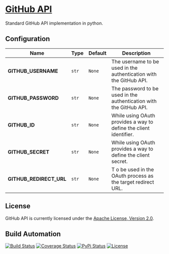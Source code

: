 # [GitHub API](http://github-api.hive.pt)

Standard GitHub API implementation in python.

## Configuration

| Name | Type | Default | Description |
| ----- | ----- | ----- |----- |
| **GITHUB_USERNAME** | `str` | `None` | The username to be used in the authentication with the GitHub API. |
| **GITHUB_PASSWORD** | `str` | `None` | The password to be used in the authentication with the GitHub API. |
| **GITHUB_ID** | `str` | `None` | While using OAuth provides a way to define the client identifier. |
| **GITHUB_SECRET** | `str` | `None` | While using OAuth provides a way to define the client secret. |
| **GITHUB_REDIRECT_URL** | `str` | `None` |T o be used in the OAuth process as the target redirect URL. |

## License

GitHub API is currently licensed under the [Apache License, Version 2.0](http://www.apache.org/licenses/).

## Build Automation

[![Build Status](https://travis-ci.org/hivesolutions/github_api.svg?branch=master)](https://travis-ci.org/hivesolutions/github_api)
[![Coverage Status](https://coveralls.io/repos/hivesolutions/github_api/badge.svg?branch=master)](https://coveralls.io/r/hivesolutions/github_api?branch=master)
[![PyPi Status](https://img.shields.io/pypi/v/github_api_python.svg)](https://pypi.python.org/pypi/github_api_python)
[![License](https://img.shields.io/badge/license-Apache%202.0-blue.svg)](https://www.apache.org/licenses/)
